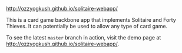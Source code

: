 http://ozzyogkush.github.io/solitaire-webapp/

This is a card game backbone app that implements Solitaire and Forty Thieves. It can potentially be used to allow any type of card game.

To see the latest `master` branch in action, visit the demo page at http://ozzyogkush.github.io/solitaire-webapp/.